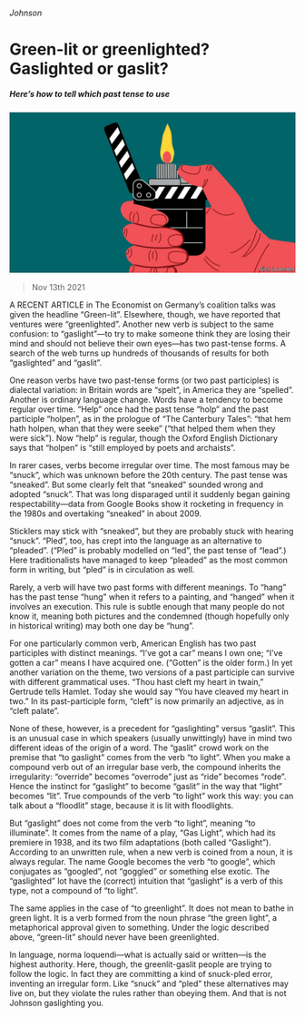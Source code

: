 ###### Johnson

# Green-lit or greenlighted? Gaslighted or gaslit? 

##### Here’s how to tell which past tense to use 

![image](images/20211113_BKD001_0.jpg) 

> Nov 13th 2021 

A RECENT ARTICLE in The Economist on Germany’s coalition talks was given the headline “Green-lit”. Elsewhere, though, we have reported that ventures were “greenlighted”. Another new verb is subject to the same confusion: to “gaslight”—to try to make someone think they are losing their mind and should not believe their own eyes—has two past-tense forms. A search of the web turns up hundreds of thousands of results for both “gaslighted” and “gaslit”.

One reason verbs have two past-tense forms (or two past participles) is dialectal variation: in Britain words are “spelt”, in America they are “spelled”. Another is ordinary language change. Words have a tendency to become regular over time. “Help” once had the past tense “holp” and the past participle “holpen”, as in the prologue of “The Canterbury Tales”: “that hem hath holpen, whan that they were seeke” (“that helped them when they were sick”). Now “help” is regular, though the Oxford English Dictionary says that “holpen” is “still employed by poets and archaists”.


In rarer cases, verbs become irregular over time. The most famous may be “snuck”, which was unknown before the 20th century. The past tense was “sneaked”. But some clearly felt that “sneaked” sounded wrong and adopted “snuck”. That was long disparaged until it suddenly began gaining respectability—data from Google Books show it rocketing in frequency in the 1980s and overtaking “sneaked” in about 2009.

Sticklers may stick with “sneaked”, but they are probably stuck with hearing “snuck”. “Pled”, too, has crept into the language as an alternative to “pleaded”. (“Pled” is probably modelled on “led”, the past tense of “lead”.) Here traditionalists have managed to keep “pleaded” as the most common form in writing, but “pled” is in circulation as well.

Rarely, a verb will have two past forms with different meanings. To “hang” has the past tense “hung” when it refers to a painting, and “hanged” when it involves an execution. This rule is subtle enough that many people do not know it, meaning both pictures and the condemned (though hopefully only in historical writing) may both one day be “hung”.

For one particularly common verb, American English has two past participles with distinct meanings. “I’ve got a car” means I own one; “I’ve gotten a car” means I have acquired one. (“Gotten” is the older form.) In yet another variation on the theme, two versions of a past participle can survive with different grammatical uses. “Thou hast cleft my heart in twain,” Gertrude tells Hamlet. Today she would say “You have cleaved my heart in two.” In its past-participle form, “cleft” is now primarily an adjective, as in “cleft palate”.

None of these, however, is a precedent for “gaslighting” versus “gaslit”. This is an unusual case in which speakers (usually unwittingly) have in mind two different ideas of the origin of a word. The “gaslit” crowd work on the premise that “to gaslight” comes from the verb “to light”. When you make a compound verb out of an irregular base verb, the compound inherits the irregularity: “override” becomes “overrode” just as “ride” becomes “rode”. Hence the instinct for “gaslight” to become “gaslit” in the way that “light” becomes “lit”. True compounds of the verb “to light” work this way: you can talk about a “floodlit” stage, because it is lit with floodlights.

But “gaslight” does not come from the verb “to light”, meaning “to illuminate”. It comes from the name of a play, “Gas Light”, which had its premiere in 1938, and its two film adaptations (both called “Gaslight”). According to an unwritten rule, when a new verb is coined from a noun, it is always regular. The name Google becomes the verb “to google”, which conjugates as “googled”, not “goggled” or something else exotic. The “gaslighted” lot have the (correct) intuition that “gaslight” is a verb of this type, not a compound of “to light”.

The same applies in the case of “to greenlight”. It does not mean to bathe in green light. It is a verb formed from the noun phrase “the green light”, a metaphorical approval given to something. Under the logic described above, “green-lit” should never have been greenlighted.

In language, norma loquendi—what is actually said or written—is the highest authority. Here, though, the greenlit-gaslit people are trying to follow the logic. In fact they are committing a kind of snuck-pled error, inventing an irregular form. Like “snuck” and “pled” these alternatives may live on, but they violate the rules rather than obeying them. And that is not Johnson gaslighting you.

